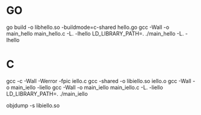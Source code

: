 

# GO
go build -o libhello.so  -buildmode=c-shared  hello.go 
gcc -Wall -o main_hello main_hello.c -L. -lhello
LD_LIBRARY_PATH=. ./main_hello -L. -lhello

# C
gcc -c -Wall -Werror -fpic iello.c
gcc -shared -o libiello.so iello.o
gcc -Wall -o main_iello -liello
gcc -Wall -o main_iello main_iello.c -L. -liello
LD_LIBRARY_PATH=. ./main_iello 


objdump -s libiello.so